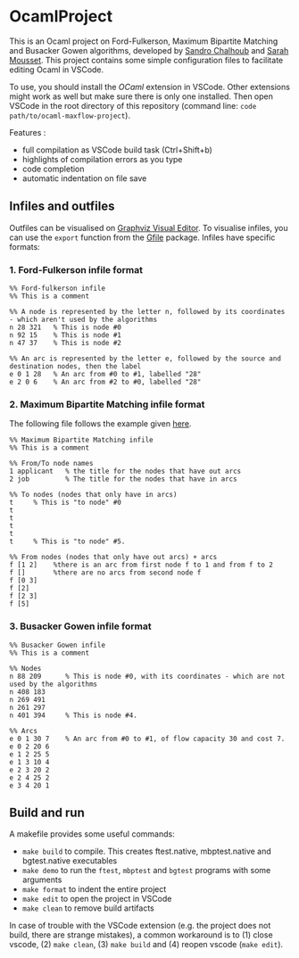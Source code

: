 # OcamlProject
This is an Ocaml project on Ford-Fulkerson, Maximum Bipartite Matching and Busacker Gowen algorithms, developed by [Sandro Chalhoub](https://github.com/54ndro18) and [Sarah Mousset](https://github.com/mousssse). 
This project contains some simple configuration files to facilitate editing Ocaml in VSCode.

To use, you should install the *OCaml* extension in VSCode. Other extensions might work as well but make sure there is only one installed.
Then open VSCode in the root directory of this repository (command line: `code path/to/ocaml-maxflow-project`).

Features :
 - full compilation as VSCode build task (Ctrl+Shift+b)
 - highlights of compilation errors as you type
 - code completion
 - automatic indentation on file save


## Infiles and outfiles
Outfiles can be visualised on [Graphviz Visual Editor](http://magjac.com/graphviz-visual-editor/).
To visualise infiles, you can use the `export` function from the [Gfile](src/gfile.mli) package. Infiles have specific formats:

### 1. Ford-Fulkerson infile format
```
%% Ford-fulkerson infile
%% This is a comment

%% A node is represented by the letter n, followed by its coordinates - which aren't used by the algorithms
n 28 321   % This is node #0
n 92 15    % This is node #1
n 47 37    % This is node #2

%% An arc is represented by the letter e, followed by the source and destination nodes, then the label
e 0 1 28   % An arc from #0 to #1, labelled "28"
e 2 0 6    % An arc from #2 to #0, labelled "28"
```
### 2. Maximum Bipartite Matching infile format
The following file follows the example given [here](https://www.geeksforgeeks.org/maximum-bipartite-matching/).
```
%% Maximum Bipartite Matching infile
%% This is a comment

%% From/To node names
1 applicant   % the title for the nodes that have out arcs
2 job         % The title for the nodes that have in arcs

%% To nodes (nodes that only have in arcs)
t     % This is "to node" #0
t
t
t
t
t     % This is "to node" #5.

%% From nodes (nodes that only have out arcs) + arcs
f [1 2]    %there is an arc from first node f to 1 and from f to 2
f []       %there are no arcs from second node f
f [0 3]    
f [2] 
f [2 3] 
f [5] 
```
### 3. Busacker Gowen infile format
```
%% Busacker Gowen infile
%% This is a comment

%% Nodes
n 88 209      % This is node #0, with its coordinates - which are not used by the algorithms
n 408 183
n 269 491
n 261 297
n 401 394     % This is node #4.

%% Arcs
e 0 1 30 7    % An arc from #0 to #1, of flow capacity 30 and cost 7.
e 0 2 20 6
e 1 2 25 5
e 1 3 10 4
e 2 3 20 2
e 2 4 25 2
e 3 4 20 1
```

## Build and run
A makefile provides some useful commands:
 - `make build` to compile. This creates ftest.native, mbptest.native and bgtest.native executables
 - `make demo` to run the `ftest`, `mbptest` and `bgtest` programs with some arguments
 - `make format` to indent the entire project
 - `make edit` to open the project in VSCode
 - `make clean` to remove build artifacts

In case of trouble with the VSCode extension (e.g. the project does not build, there are strange mistakes), a common workaround is to (1) close vscode, (2) `make clean`, (3) `make build` and (4) reopen vscode (`make edit`).
